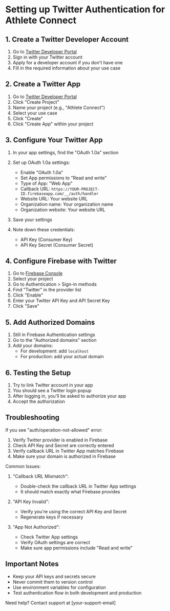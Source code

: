 # Setting up Twitter Authentication for Athlete Connect

## 1. Create a Twitter Developer Account

1. Go to [Twitter Developer Portal](https://developer.twitter.com/en/portal/petition/essential/basic-info)
2. Sign in with your Twitter account
3. Apply for a developer account if you don't have one
4. Fill in the required information about your use case

## 2. Create a Twitter App

1. Go to [Twitter Developer Portal](https://developer.twitter.com/en/portal/projects-and-apps)
2. Click "Create Project"
3. Name your project (e.g., "Athlete Connect")
4. Select your use case
5. Click "Create"
6. Click "Create App" within your project

## 3. Configure Your Twitter App

1. In your app settings, find the "OAuth 1.0a" section
2. Set up OAuth 1.0a settings:
   - Enable "OAuth 1.0a"
   - Set App permissions to "Read and write"
   - Type of App: "Web App"
   - Callback URL: `https://YOUR-PROJECT-ID.firebaseapp.com/__/auth/handler`
   - Website URL: Your website URL
   - Organization name: Your organization name
   - Organization website: Your website URL

3. Save your settings
4. Note down these credentials:
   - API Key (Consumer Key)
   - API Key Secret (Consumer Secret)

## 4. Configure Firebase with Twitter

1. Go to [Firebase Console](https://console.firebase.google.com/)
2. Select your project
3. Go to Authentication > Sign-in methods
4. Find "Twitter" in the provider list
5. Click "Enable"
6. Enter your Twitter API Key and API Secret Key
7. Click "Save"

## 5. Add Authorized Domains

1. Still in Firebase Authentication settings
2. Go to the "Authorized domains" section
3. Add your domains:
   - For development: add `localhost`
   - For production: add your actual domain

## 6. Testing the Setup

1. Try to link Twitter account in your app
2. You should see a Twitter login popup
3. After logging in, you'll be asked to authorize your app
4. Accept the authorization

## Troubleshooting

If you see "auth/operation-not-allowed" error:
1. Verify Twitter provider is enabled in Firebase
2. Check API Key and Secret are correctly entered
3. Verify callback URL in Twitter App matches Firebase
4. Make sure your domain is authorized in Firebase

Common Issues:

1. "Callback URL Mismatch":
   - Double-check the callback URL in Twitter App settings
   - It should match exactly what Firebase provides

2. "API Key Invalid":
   - Verify you're using the correct API Key and Secret
   - Regenerate keys if necessary

3. "App Not Authorized":
   - Check Twitter App settings
   - Verify OAuth settings are correct
   - Make sure app permissions include "Read and write"

## Important Notes

- Keep your API keys and secrets secure
- Never commit them to version control
- Use environment variables for configuration
- Test authentication flow in both development and production

Need help? Contact support at [your-support-email] 
